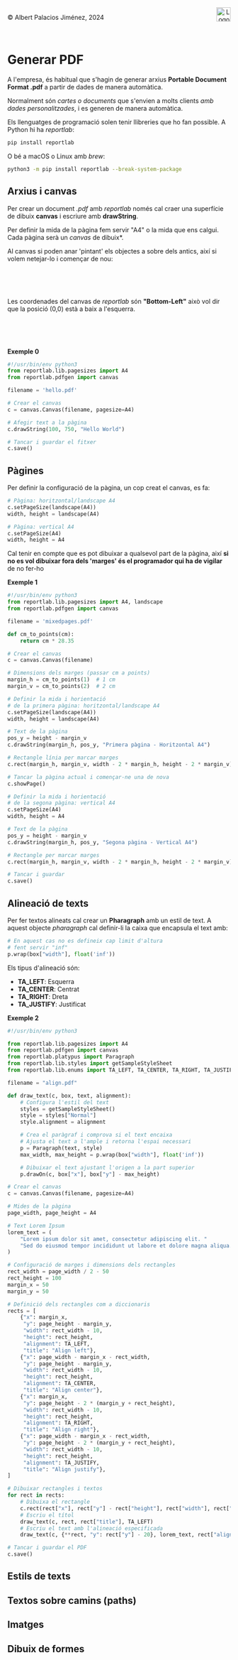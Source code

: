 <div style="display: flex; width: 100%;">
    <div style="flex: 1; padding: 0px;">
        <p>© Albert Palacios Jiménez, 2024</p>
    </div>
    <div style="flex: 1; padding: 0px; text-align: right;">
        <img src="./assets/ieti.png" height="32" alt="Logo de IETI" style="max-height: 32px;">
    </div>
</div>
<br/>

# Generar PDF

A l'empresa, és habitual que s'hagin de generar arxius **Portable Document Format .pdf** a partir de dades de manera automàtica. 

Normalment són *cartes o documents* que s'envien a molts clients *amb dades personalitzades*, i es generen de manera automàtica.

Els llenguatges de programació solen tenir llibreries que ho fan possible. A Python hi ha *reportlab*:

```bash
pip install reportlab
```

O bé a macOS o Linux amb *brew*:
```bash
python3 -m pip install reportlab --break-system-package
```

## Arxius i canvas

Per crear un document *.pdf* amb *reportlab* només cal craer una superfície de dibuix **canvas** i escriure amb **drawString**.

Per definir la mida de la pàgina fem servir "A4" o la mida que ens calgui. Cada pàgina serà un *canvas* de dibuix*.

Al canvas si poden anar 'pintant' els objectes a sobre dels antics, així si volem netejar-lo i començar de nou:

<br/>
<center><img src="./assets/context00.png" style="max-height: 400px" alt="">
<br/></center>
<br/>
<br/>

Les coordenades del canvas de *reportlab* són **"Bottom-Left"** això vol dir que la posició (0,0) està a baix a l'esquerra.

<br/>
<center><img src="./assets/context01.jpg" style="max-height: 400px" alt="">
<br/></center>
<br/>
<br/>

**Exemple 0**

```python
#!/usr/bin/env python3
from reportlab.lib.pagesizes import A4
from reportlab.pdfgen import canvas

filename = 'hello.pdf'

# Crear el canvas
c = canvas.Canvas(filename, pagesize=A4)

# Afegir text a la pàgina
c.drawString(100, 750, "Hello World")

# Tancar i guardar el fitxer
c.save()
```

## Pàgines

Per definir la configuració de la pàgina, un cop creat el canvas, es fa:

```python
# Pàgina: horitzontal/landscape A4
c.setPageSize(landscape(A4))
width, height = landscape(A4)

# Pàgina: vertical A4
c.setPageSize(A4)
width, height = A4
```

Cal tenir en compte que es pot dibuixar a qualsevol part de la pàgina, així **si no es vol dibuixar fora dels 'marges' és el programador qui ha de vigilar** de no fer-ho

**Exemple 1**

```python
#!/usr/bin/env python3
from reportlab.lib.pagesizes import A4, landscape
from reportlab.pdfgen import canvas

filename = 'mixedpages.pdf'

def cm_to_points(cm):
    return cm * 28.35

# Crear el canvas
c = canvas.Canvas(filename)

# Dimensions dels marges (passar cm a points)
margin_h = cm_to_points(1)  # 1 cm
margin_v = cm_to_points(2)  # 2 cm

# Definir la mida i horientació
# de la primera pàgina: horitzontal/landscape A4
c.setPageSize(landscape(A4))
width, height = landscape(A4)

# Text de la pàgina
pos_y = height - margin_v
c.drawString(margin_h, pos_y, "Primera pàgina - Horitzontal A4")

# Rectangle línia per marcar marges
c.rect(margin_h, margin_v, width - 2 * margin_h, height - 2 * margin_v)

# Tancar la pàgina actual i començar-ne una de nova
c.showPage()

# Definir la mida i horientació
# de la segona pàgina: vertical A4
c.setPageSize(A4)
width, height = A4

# Text de la pàgina
pos_y = height - margin_v
c.drawString(margin_h, pos_y, "Segona pàgina - Vertical A4")

# Rectangle per marcar marges
c.rect(margin_h, margin_v, width - 2 * margin_h, height - 2 * margin_v)

# Tancar i guardar
c.save()
```

## Alineació de texts

Per fer textos alineats cal crear un **Pharagraph** amb un estil de text. A aquest objecte *pharagraph* cal definir-li la caixa que encapsula el text amb:

```python
# En aquest cas no es defineix cap limit d'altura
# fent servir "inf"
p.wrap(box["width"], float('inf')) 
```

Els tipus d'alineació són:

- **TA_LEFT**: Esquerra 
- **TA_CENTER**: Centrat 
- **TA_RIGHT**: Dreta 
- **TA_JUSTIFY**: Justificat 

**Exemple 2**

```python
#!/usr/bin/env python3

from reportlab.lib.pagesizes import A4
from reportlab.pdfgen import canvas
from reportlab.platypus import Paragraph
from reportlab.lib.styles import getSampleStyleSheet
from reportlab.lib.enums import TA_LEFT, TA_CENTER, TA_RIGHT, TA_JUSTIFY

filename = "align.pdf"

def draw_text(c, box, text, alignment):
    # Configura l'estil del text
    styles = getSampleStyleSheet()
    style = styles["Normal"]
    style.alignment = alignment

    # Crea el paràgraf i comprova si el text encaixa
    # Ajusta el text a l'ample i retorna l'espai necessari
    p = Paragraph(text, style)
    max_width, max_height = p.wrap(box["width"], float('inf'))  

    # Dibuixar el text ajustant l'origen a la part superior
    p.drawOn(c, box["x"], box["y"] - max_height)  

# Crear el canvas
c = canvas.Canvas(filename, pagesize=A4)

# Mides de la pàgina
page_width, page_height = A4

# Text Lorem Ipsum
lorem_text = (
    "Lorem ipsum dolor sit amet, consectetur adipiscing elit. "
    "Sed do eiusmod tempor incididunt ut labore et dolore magna aliqua."
)

# Configuració de marges i dimensions dels rectangles
rect_width = page_width / 2 - 50
rect_height = 100
margin_x = 50
margin_y = 50

# Definició dels rectangles com a diccionaris
rects = [
    {"x": margin_x, 
     "y": page_height - margin_y, 
     "width": rect_width - 10, 
     "height": rect_height, 
     "alignment": TA_LEFT, 
     "title": "Align left"},
    {"x": page_width - margin_x - rect_width, 
     "y": page_height - margin_y, 
     "width": rect_width - 10, 
     "height": rect_height, 
     "alignment": TA_CENTER, 
     "title": "Align center"},
    {"x": margin_x, 
     "y": page_height - 2 * (margin_y + rect_height), 
     "width": rect_width - 10, 
     "height": rect_height, 
     "alignment": TA_RIGHT, 
     "title": "Align right"},
    {"x": page_width - margin_x - rect_width, 
     "y": page_height - 2 * (margin_y + rect_height), 
     "width": rect_width - 10, 
     "height": rect_height, 
     "alignment": TA_JUSTIFY, 
     "title": "Align justify"},
]

# Dibuixar rectangles i textos
for rect in rects:
    # Dibuixa el rectangle
    c.rect(rect["x"], rect["y"] - rect["height"], rect["width"], rect["height"])
    # Escriu el títol
    draw_text(c, rect, rect["title"], TA_LEFT)
    # Escriu el text amb l'alineació especificada
    draw_text(c, {**rect, "y": rect["y"] - 20}, lorem_text, rect["alignment"])

# Tancar i guardar el PDF
c.save()
```

## Estils de texts


## Textos sobre camins (paths)

## Imatges

## Dibuix de formes